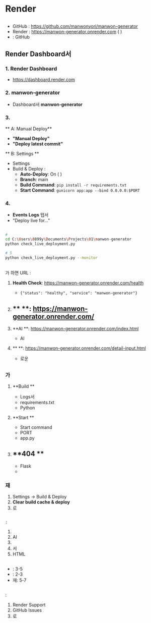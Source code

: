 #  Render

##
- GitHub : https://github.com/manwonyori/manwon-generator
- Render : https://manwon-generator.onrender.com (   )
-  : GitHub

##  Render Dashboard서

### 1. Render Dashboard
- https://dashboard.render.com

### 2. manwon-generator
- Dashboard서 **manwon-generator**

### 3.
** A: Manual Deploy**
-    **"Manual Deploy"**
- **"Deploy latest commit"**

** B: Settings **
- Settings
- Build & Deploy  :
  - **Auto-Deploy**: On (  )
  - **Branch**: main
  - **Build Command**: `pip install -r requirements.txt`
  - **Start Command**: `gunicorn app:app --bind 0.0.0.0:$PORT`

### 4.
- **Events**  **Logs** 탭서
- "Deploy live for..."

##

```bash
#
cd C:\Users\8899y\Documents\Projects\01\manwon-generator
python check_live_deployment.py

# 5
python check_live_deployment.py --monitor
```

##

가 하면  URL   :

1. **Health Check**: https://manwon-generator.onrender.com/health
   - `{"status": "healthy", "service": "manwon-generator"}`

2. ** **: https://manwon-generator.onrender.com/
   -

3. **AI **: https://manwon-generator.onrender.com/index.html
   -  AI

4. ** **: https://manwon-generator.onrender.com/detail-input.html
   - 로운

##

### 가
1. **Build **
   - Logs서
   - requirements.txt
   - Python

2. **Start **
   - Start command
   - PORT
   - app.py

3. **404 **
   -
   - Flask
   -

###  재
1. Settings → Build & Deploy
2. **Clear build cache & deploy**
3.    로

##

    :
1.
2. AI
3.
4.  서
5. HTML

##
-  : 3-5
-  : 2-3
-    재: 5-7

##
 :
1. Render Support
2. GitHub Issues
3.  로  